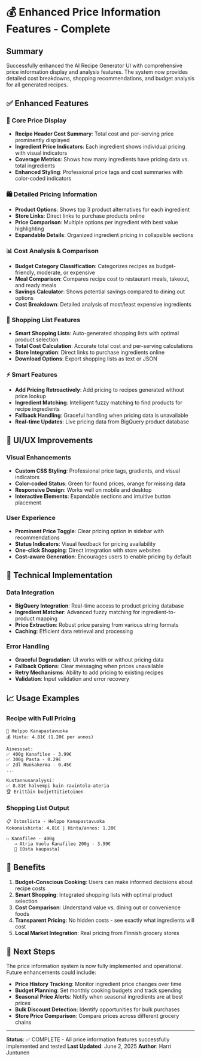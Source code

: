 # 💰 Enhanced Price Information Features - Complete

## Summary

Successfully enhanced the AI Recipe Generator UI with comprehensive price information display and analysis features. The system now provides detailed cost breakdowns, shopping recommendations, and budget analysis for all generated recipes.

## ✅ Enhanced Features

### 🎯 Core Price Display
- **Recipe Header Cost Summary**: Total cost and per-serving price prominently displayed
- **Ingredient Price Indicators**: Each ingredient shows individual pricing with visual indicators
- **Coverage Metrics**: Shows how many ingredients have pricing data vs. total ingredients
- **Enhanced Styling**: Professional price tags and cost summaries with color-coded indicators

### 🛍️ Detailed Pricing Information
- **Product Options**: Shows top 3 product alternatives for each ingredient
- **Store Links**: Direct links to purchase products online
- **Price Comparison**: Multiple options per ingredient with best value highlighting
- **Expandable Details**: Organized ingredient pricing in collapsible sections

### 📊 Cost Analysis & Comparison
- **Budget Category Classification**: Categorizes recipes as budget-friendly, moderate, or expensive
- **Meal Comparison**: Compares recipe cost to restaurant meals, takeout, and ready meals
- **Savings Calculator**: Shows potential savings compared to dining out options
- **Cost Breakdown**: Detailed analysis of most/least expensive ingredients

### 🛒 Shopping List Features
- **Smart Shopping Lists**: Auto-generated shopping lists with optimal product selection
- **Total Cost Calculation**: Accurate total cost and per-serving calculations
- **Store Integration**: Direct links to purchase ingredients online
- **Download Options**: Export shopping lists as text or JSON

### ⚡ Smart Features
- **Add Pricing Retroactively**: Add pricing to recipes generated without price lookup
- **Ingredient Matching**: Intelligent fuzzy matching to find products for recipe ingredients
- **Fallback Handling**: Graceful handling when pricing data is unavailable
- **Real-time Updates**: Live pricing data from BigQuery product database

## 🎨 UI/UX Improvements

### Visual Enhancements
- **Custom CSS Styling**: Professional price tags, gradients, and visual indicators
- **Color-coded Status**: Green for found prices, orange for missing data
- **Responsive Design**: Works well on mobile and desktop
- **Interactive Elements**: Expandable sections and intuitive button placement

### User Experience
- **Prominent Price Toggle**: Clear pricing option in sidebar with recommendations
- **Status Indicators**: Visual feedback for pricing availability
- **One-click Shopping**: Direct integration with store websites
- **Cost-aware Generation**: Encourages users to enable pricing by default

## 🔧 Technical Implementation

### Data Integration
- **BigQuery Integration**: Real-time access to product pricing database
- **Ingredient Matcher**: Advanced fuzzy matching for ingredient-to-product mapping
- **Price Extraction**: Robust price parsing from various string formats
- **Caching**: Efficient data retrieval and processing

### Error Handling
- **Graceful Degradation**: UI works with or without pricing data
- **Fallback Options**: Clear messaging when prices unavailable
- **Retry Mechanisms**: Ability to add pricing to existing recipes
- **Validation**: Input validation and error recovery

## 📈 Usage Examples

### Recipe with Full Pricing
```
🍳 Helppo Kanapastavuoka
💰 Hinta: 4.81€ (1.20€ per annos)

Ainesosat:
✅ 400g Kanafilee - 3.99€
✅ 300g Pasta - 0.29€ 
✅ 2dl Ruokakerma - 0.45€
...

Kustannusanalyysi:
✅ 8.81€ halvempi kuin ravintola-ateria
🏆 Erittäin budjettitietoinen
```

### Shopping List Output
```
📋 Ostoslista - Helppo Kanapastavuoka
Kokonaishinta: 4.81€ | Hinta/annos: 1.20€

☐ Kanafilee - 400g
   → Atria Vuolu Kanafilee 200g - 3.99€
   🔗 [Osta kaupasta]
```

## 🚀 Benefits

1. **Budget-Conscious Cooking**: Users can make informed decisions about recipe costs
2. **Smart Shopping**: Integrated shopping lists with optimal product selection
3. **Cost Comparison**: Understand value vs. dining out or convenience foods
4. **Transparent Pricing**: No hidden costs - see exactly what ingredients will cost
5. **Local Market Integration**: Real pricing from Finnish grocery stores

## 🎯 Next Steps

The price information system is now fully implemented and operational. Future enhancements could include:

- **Price History Tracking**: Monitor ingredient price changes over time
- **Budget Planning**: Set monthly cooking budgets and track spending
- **Seasonal Price Alerts**: Notify when seasonal ingredients are at best prices
- **Bulk Discount Detection**: Identify opportunities for bulk purchases
- **Store Price Comparison**: Compare prices across different grocery chains

---

**Status**: ✅ COMPLETE - All price information features successfully implemented and tested
**Last Updated**: June 2, 2025
**Author**: Harri Juntunen
